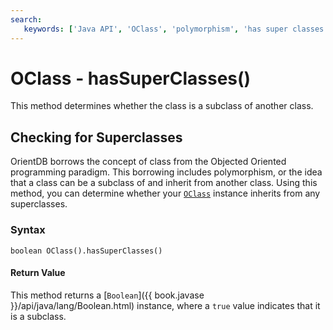```yaml
---
search:
   keywords: ['Java API', 'OClass', 'polymorphism', 'has super classes', 'hasSuperClasses']
---
```


# OClass - hasSuperClasses()

This method determines whether the class is a subclass of another class.

## Checking for Superclasses

OrientDB borrows the concept of class from the Objected Oriented programming paradigm.  This borrowing includes polymorphism, or the idea that a class can be a subclass of and inherit from another class.  Using this method, you can determine whether your [`OClass`](Java-Ref-OClass.md) instance inherits from any superclasses. 

### Syntax

```
boolean OClass().hasSuperClasses()
```

#### Return Value

This method returns a [`Boolean`]({{ book.javase }}/api/java/lang/Boolean.html) instance, where a `true` value indicates that it is a subclass.
